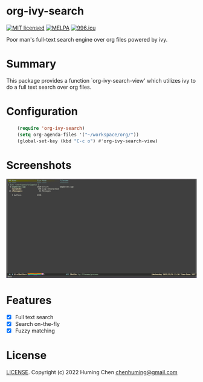 # org-ivy-search

[![MIT licensed](https://img.shields.io/badge/license-GPLv3-blue.svg)](COPYING.md)
[![MELPA](https://melpa.org/packages/org-ivy-search-badge.svg)](https://melpa.org/#/org-ivy-search)
[![996.icu](https://img.shields.io/badge/link-996.icu-red.svg)](https://996.icu)

Poor man's full-text search engine over org files powered by ivy.

# Summary
This package provides a function `org-ivy-search-view' which utilizes ivy to
do a full text search over org files.

# Configuration

```lisp
    (require 'org-ivy-search)
    (setq org-agenda-files '("~/workspace/org/"))
    (global-set-key (kbd "C-c o") #'org-ivy-search-view)
```

# Screenshots

![org-ivy-search-screenshot.gif](org-ivy-search-screenshot.gif)

# Features

- [x] Full text search
- [x] Search on-the-fly
- [x] Fuzzy matching

# License

[LICENSE](LICENSE). Copyright (c) 2022 Huming Chen <chenhuming@gmail.com>
